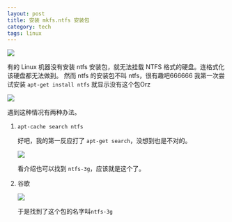 ```yaml
---
layout: post
title: 安装 mkfs.ntfs 安装包
category: tech
tags: linux
---
```

![](https://cdn.kelu.org/blog/tags/linux.jpg)

有的 Linux 机器没有安装 ntfs 安装包，就无法挂载 NTFS 格式的硬盘。连格式化该硬盘都无法做到。 然而 ntfs 的安装包不叫 ntfs，很有趣吧666666 我第一次尝试安装 `apt-get install ntfs` 就显示没有这个包Orz

![](https://cdn.kelu.org/blog/2017/10/ntfs1.jpg)

遇到这种情况有两种办法。

1. `apt-cache search ntfs`

	好吧，我的第一反应打了 `apt-get search`，没想到也是不对的。

	![](https://cdn.kelu.org/blog/2017/10/ntfs3.jpg)

	看介绍也可以找到 `ntfs-3g`，应该就是这个了。

1. 谷歌

	![](https://cdn.kelu.org/blog/2017/10/ntfs2.jpg)
	
	于是找到了这个包的名字叫`ntfs-3g`

